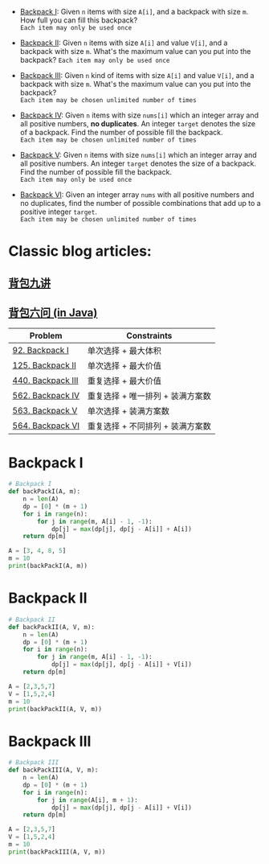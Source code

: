 * [Backpack I](#Backpack-I): Given `n` items with size `A[i]`, and a backpack with size `m`. How full you can fill this backpack?   
`Each item may only be used once`

* [Backpack II](#Backpack-II): Given `n` items with size `A[i]` and value `V[i]`, and a backpack with size `m`. What's the maximum value can you put into the backpack?
`Each item may only be used once`

* [Backpack III](#Backpack-III): Given `n` kind of items with size `A[i]` and value `V[i]`, and a backpack with size `m`. What's the maximum value can you put into the backpack?  
`Each item may be chosen unlimited number of times`


* [Backpack IV](#Backpack-IV): Given `n` items with size `nums[i]` which an integer array and all positive numbers, **no duplicates**. An integer `target` denotes the size of a backpack. Find the number of possible fill the backpack.  
`Each item may be chosen unlimited number of times`

* [Backpack V](#Backpack-V): Given `n` items with size `nums[i]` which an integer array and all positive numbers. An integer `target` denotes the size of a backpack. Find the number of possible fill the backpack.  
`Each item may only be used once`  

* [Backpack VI](#Backpack-VI): Given an integer array `nums` with all positive numbers and no duplicates, find the number of possible combinations that add up to a positive integer `target`.  
`Each item may be chosen unlimited number of times`  
  



# Classic blog articles: 
## [背包九讲](https://anivian.github.io/pack-master/V2.pdf)
## [背包六问 (in Java)](https://segmentfault.com/a/1190000006325321)

|                                     Problem                                         |    Constraints    |
| ----------------------------------------------------------------------------------- | ----------------- |
| [92. Backpack I](https://www.lintcode.com/problem/backpack/description)             | 单次选择 + 最大体积 |
| [125. Backpack II](https://www.lintcode.com/problem/backpack-ii/description)        | 单次选择 + 最大价值 |
| [440. Backpack III](https://www.lintcode.com/problem/backpack-iii/description)      | 重复选择 + 最大价值 |
| [562. Backpack IV](https://www.lintcode.com/problem/backpack-iv/description)        | 重复选择 + 唯一排列 + 装满方案数 |
| [563. Backpack V](https://www.lintcode.com/problem/backpack-v/description)          | 单次选择 + 装满方案数 |
| [564. Backpack VI](https://www.lintcode.com/problem/combination-sum-iv/description) | 重复选择 + 不同排列 + 装满方案数 |

# Backpack I
```python
# Backpack I
def backPackI(A, m):
    n = len(A)
    dp = [0] * (m + 1)
    for i in range(n):
        for j in range(m, A[i] - 1, -1):
            dp[j] = max(dp[j], dp[j - A[i]] + A[i])
    return dp[m]

A = [3, 4, 8, 5]
m = 10
print(backPackI(A, m))
```

# Backpack II
```python
# Backpack II
def backPackII(A, V, m):
    n = len(A)
    dp = [0] * (m + 1)
    for i in range(n):
        for j in range(m, A[i] - 1, -1):
            dp[j] = max(dp[j], dp[j - A[i]] + V[i])
    return dp[m]

A = [2,3,5,7]
V = [1,5,2,4]
m = 10
print(backPackII(A, V, m))
```

# Backpack III
```python
# Backpack III
def backPackIII(A, V, m):
    n = len(A)
    dp = [0] * (m + 1)
    for i in range(n):
        for j in range(A[i], m + 1):
        	dp[j] = max(dp[j], dp[j - A[i]] + V[i])            
    return dp[m]

A = [2,3,5,7]
V = [1,5,2,4]
m = 10
print(backPackIII(A, V, m))
```
